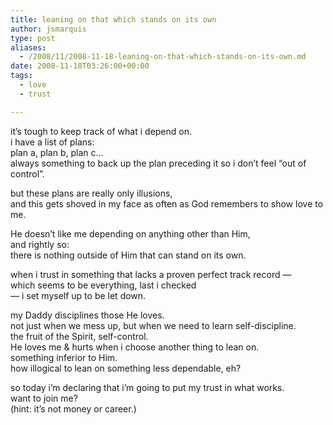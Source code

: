 ```yaml
---
title: leaning on that which stands on its own
author: jsmarquis
type: post
aliases:
  - /2008/11/2008-11-18-leaning-on-that-which-stands-on-its-own.md
date: 2008-11-18T03:26:00+00:00
tags:
  - love
  - trust

---
```

it&#8217;s tough to keep track of what i depend on.  
i have a list of plans:  
plan a, plan b, plan c&#8230;  
always something to back up the plan preceding it so i don&#8217;t feel &#8220;out of control&#8221;.

but these plans are really only illusions,  
and this gets shoved in my face as often as God remembers to show love to me.

He doesn&#8217;t like me depending on anything other than Him,   
and rightly so:  
there is nothing outside of Him that can stand on its own.

when i trust in something that lacks a proven perfect track record &#8212;  
which seems to be everything, last i checked  
&#8212; i set myself up to be let down.

my Daddy disciplines those He loves.  
not just when we mess up, but when we need to learn self-discipline.  
the fruit of the Spirit, self-control.  
He loves me & hurts when i choose another thing to lean on.  
something inferior to Him.  
how illogical to lean on something less dependable, eh?

so today i&#8217;m declaring that i&#8217;m going to put my trust in what works.  
want to join me?  
(hint: it&#8217;s not money or career.)